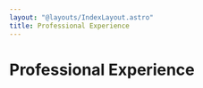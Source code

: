 ```yaml
---
layout: "@layouts/IndexLayout.astro"
title: Professional Experience
---
```


# Professional Experience